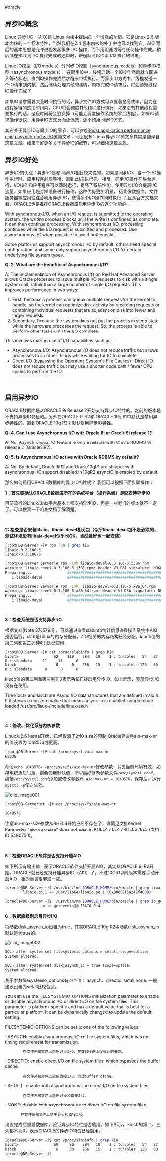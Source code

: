 #oracle

## 异步IO概念

Linux 异步 I/O （AIO)是 Linux 内核中提供的一个增强的功能。它是Linux 2.6 版本内核的一个标准特性，当然我们在2.4 版本内核的补丁中也可以找到它。AIO 背后的基本思想是允许进程发起很多 I/O 操作，而不用阻塞或等待任何操作完成。稍后或在接收到 I/O 操作完成的通知时，进程就可以检索 I/O 操作的结果。

Linux IO模型（I/O models）分同步IO模型（synchronous models）和异步IO模型（asynchronous models）。 在同步IO中，线程启动一个IO操作然后就立即进入等待状态，直到IO操作完成后才醒来继续执行。而异步IO方式中，线程发送一个IO请求到内核，然后继续处理其他的事情，内核完成IO请求后，将会通知线程IO操作完成了

如果IO请求需要大量时间执行的话，异步文件IO方式可以显著提高效率，因为在线程等待的这段时间内，CPU将会调度其他线程进行执行，如果没有其他线程需要执行的话，这段时间将会浪费掉（可能会调度操作系统的零页线程）。如果IO请求操作很快，用异步IO方式反而还低效，还不如用同步IO方式。

其它关于异步IO与同步IO的细节，可以参考[Boost application performance using asynchronous I/O](http://www.ibm.com/developerworks/linux/library/l-async/index.html)这篇文章，网上很多"Linux异步IO"的文章其实是翻译自这篇文章。如果了解更多关于异步IO的细节，可以细读这篇文章。

## 异步IO好处

异步I/O的优点：异步I/O是和同步I/O相比较来说的，如果是同步I/O，当一个I/O操作执行时，应用程序必须等待，直到此I/O执行完。相反，异步I/O操作在后台运行，I/O操作和应用程序可以同时运行，提高了系统性能；使用异步I/O会提高I/O流量，如果应用是对裸设备进行操作，这种优势更加明显， 因此像数据库，文件服务器等应用往往会利用异步I/O，使得多个I/O操作同时执行. 而且从官方文档来看，ORACLE也是推荐ORACLE数据库启用异步IO的这个功能的。

With synchronous  I/O, when an I/O request is submitted to the operating system, the  writing process blocks until the write is confirmed as complete. It can  then continue processing. With asynchronous I/O, processing continues  while the I/O request is submitted and processed. Use asynchronous I/O  when possible to avoid bottlenecks.

Some platforms support asynchronous I/O by default, others need special  configuration, and some only support asynchronous I/O for certain  underlying file system types.

**Q: 2. What are the benefits of Asynchronous I/O?**

A: The implementation of Asynchronous I/O on Red Hat Advanced Server  allows Oracle processes to issue multiple I/O requests to disk with a  single system call, rather than a large number of single I/O requests.  This improves performance in two ways:

1. First, because a process can queue multiple requests for the kernel to handle, so the kernel can optimize disk activity by recording requests or  combining individual requests that are adjacent on disk into fewer and  larger requests.
2. Secondary, because the system does not put the process in sleep state while the  hardware processes the request. So, the process is able to perform other tasks until the I/O complete.

This involves making use of I/O capabilities such as:

- Asynchronous I/O: Asynchronous I/O does not reduce traffic but allows processes to  do other things while waiting for IO to complete.
- Direct I/O (bypassing the Operating System's File Caches) : Direct IO does not reduce traffic but may use a shorter code path / fewer CPU cycles to  perform the IO.

‍

## 启用异步IO

ORACLE数据库是从ORACLE 9i Release 2开始支持异步IO特性的。之前的版本是不支持异步IO特征的。另外在ORACLE 9i R2和 ORACLE 10g R1中默认是禁用异步特性的，直到ORACLE 10g R2才默认启用异步IO特性。

**Q: 4. Can I use Asynchronous I/O with Oracle 8i or Oracle 9i release 1?**

A: No. Asynchronous I/O feature is only available with Oracle RDBMS 9i release 2 (Oracle9iR2).

**Q: 5. Is Asynchronous I/O active with Oracle RDBMS by default?**

A: No. By default, Oracle9iR2 and Oracle10gR1 are shipped with  asynchronous I/O support disabled.In 10gR2 asyncIO is enabled by  default.

那么如何启用ORACLE数据库的异步IO特性呢？ 我们可以按照下面步骤操作：

**1：首先要确认ORACLE数据库所在的系统平台（操作系统）是否支持异步IO**

   目前流行的Linux/Unix平台基本上都支持异步IO，但是一些老旧的版本就不一定了。可以搜索一下相关文档了解清楚。

‍

**2: 检查是否安装libaio、libaio-devel相关包（似乎libaio-devel包不是必须的，测试环境没有libaio-devel似乎也OK，当然最好也一起安装）**

```bash
[root@DB-Server ~]# rpm -qa | grep aio 
libaio-0.3.106-5
libaio-0.3.106-5

[root@DB-Server Server]# rpm -ivh libaio-devel-0.3.106-5.i386.rpm
warning: libaio-devel-0.3.106-5.i386.rpm: Header V3 DSA signature: NOKEY, key ID 1e5e0159
Preparing...                ########################################### [100%]
   1:libaio-devel           ########################################### [100%]

[root@DB-Server Server]# rpm -ivh  libaio-devel-0.3.106-5.x86_64.rpm
warning: libaio-devel-0.3.106-5.x86_64.rpm: Header V3 DSA signature: NOKEY, key ID 1e5e0159
Preparing...                ########################################### [100%]
   1:libaio-devel           ########################################### [100%]
```

‍

**3：检查系统是否支持异步I/O**

根据文档\[Note 370579.1\] ，可以通过查看slabinfo统计信息查看操作系统中AIO是否运行，slab是Linux的内存分配器，AIO相关的内存结构已经分配，kiocb值的第二列和第三列非0即是已使用

```
[root@DB-Server ~]# cat /proc/slabinfo | grep kio 
kioctx                62    110    384   10    1 : tunables   54   27    8 : slabdata     11     11      0
kiocb                  0      0    256   15    1 : tunables  120   60    8 : slabdata      0      0      0
```

kiocb值的第二列和第三列非0表示系统已经启用异步IO。如上所示，表示异步I/O没有在使用。

The kioctx and kiocb are  Async I/O data structures that are defined in aio.h. If it shows a non  zero value that means async io is enabled. source code loaded  /usr/src/linux-<version>/include/linux/aio.h

‍

**4：修改、优化系统内核参数**

Linux从2.6 kernel开始，已经取消了对IO size的限制,Oracle建议将aio-max-nr的值设置为1048576或更高。

```bash
[root@DB-Server ~]# cat /proc/sys/fs/aio-max-nr
65536 
```

命令`echo 1048576> /proc/sys/fs/aio-max-nr`​修改参数，只对当前环境有效，如果系统重启过后，则会使用默认值，所以最好修改参数文件`/etc/sysctl.conf`​。编辑`/etc/sysctl.conf`​添加或修改参数`fs.aio-max-nr = 1048576`​，保存后。运行`sysctl -p`​使之生效。

![clip_image001](assets/network-asset-73542-20151025214012927-1272798466-20241211171643-fgsr1oa.png "clip_image001")

```bash
[root@DB-Serveruat ~]# cat /proc/sys/fs/aio-max-nr

1048576 
```

注意aio-max-size参数从RHEL4开始已经不存在了，详情见文档Kernel Parameter "aio-max-size" does not exist in RHEL4 / EL4 / RHEL5 /EL5 (文档 ID 549075.1)。

‍

**5：检查ORACLE软件是否支持开启AIO**

如下所示有输出值，表示ORACLE软件支持开启AIO，其实从ORACLE 9i R2开始，ORACLE就已经支持开启异步IO（AIO）了。不过10GR1以前版本需要手动开启AIO，相对而言要麻烦一些。

```bash
[oracle@DB-Server ~]$ /usr/bin/ldd $ORACLE_HOME/bin/oracle | grep libaio
        libaio.so.1 => /usr/lib64/libaio.so.1 (0x00007f5a247f4000)

[oracle@DB-Server ~]$  /usr/bin/nm $ORACLE_HOME/bin/oracle | grep io_getevent 
                 w io_getevents@@LIBAIO_0.4
```

**6：数据库级别启用异步I/O**

将参数disk_asynch_io设置为true，其实ORACLE 10g R2中参数disk_asynch_io默认是为true的。

![clip_image002](assets/network-asset-73542-20151025214021161-679632010-20241211171857-eygf8r4.png "clip_image002")

```bash
SQL> alter system set filesystemio_options = setall scope=spfile; 
System altered.

SQL> alter system set disk_asynch_io = true scope=spfile; 
System altered.
```

关于参数filesystemio_options有四个值： asynch、directio, setall,none. 一般建议设置为setall比较合适。

You can use the FILESYSTEMIO_OPTIONS initialization parameter to enable or disable asynchronous I/O or  direct I/O on file system files. This parameter is platform-specific and has a default value that is best for a particular platform. It can be  dynamically changed to update the default setting.

FILESYTEMIO_OPTIONS can be set to one of the following values:

   · ASYNCH: enable asynchronous I/O on file system files, which has no timing requirement for transmission.

            在文件系统文件上启用异步I/O，在数据传送上没有计时要求。

· DIRECTIO: enable direct I/O on file system files, which bypasses the buffer cache.

            在文件系统文件上启用直接I/O，绕过buffer cache。

· SETALL: enable both asynchronous and direct I/O on file system files.

            在文件系统文件上启用异步和直接I/O。

· NONE: disable both asynchronous and direct I/O on file system files.

           在文件系统文件上禁用异步和直接I/O。

设置完成后重启数据库，验证异步IO特性是否启用。如下所示， kiocb的第二、三列都不为0，表示ORACLE的异步IO特性已经启用。

```bash
[oracle@DB-Server ~]$ cat /proc/slabinfo | grep kio 
kioctx                60     80    384   10    1 : tunables   54   27    8 : slabdata      8      8      0
kiocb                  6     30    256   15    1 : tunables  120   60    8 : slabdata      2      2      0
[oracle@DB-Server ~]$ 
```
